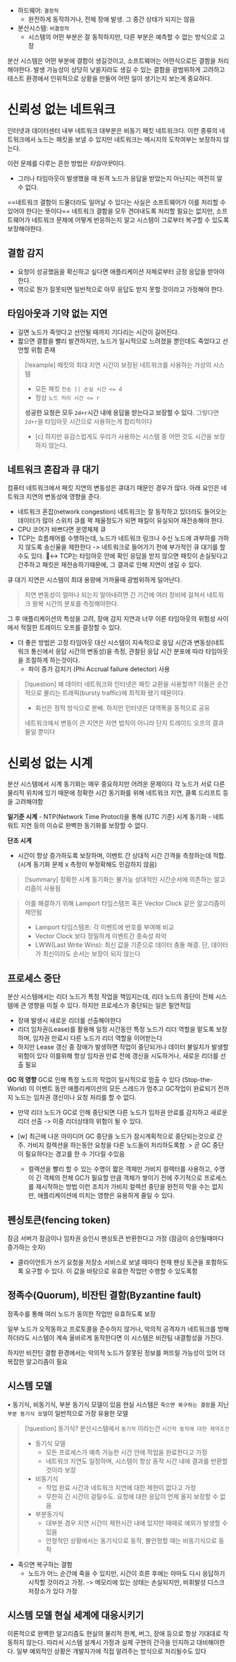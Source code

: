 - 하드웨어: `결정적`
	- 완전하게 동작하거나, 전체 장애 발생. 그 중간 상태가 되지는 않음
- 분산시스템: `비결정적`
	- 시스템의 어떤 부분은 잘 동작하지만, 다른 부분은 예측할 수 없는 방식으로 고장

분산 시스템은 어떤 부분에 결함이 생길것이고, 소프트웨어는 어떤식으로든 결함을 처리해야한다.
발생 가능성이 상당히 낮을지라도 생길 수 있는 결함을 광범위하게 고려하고 테스트 환경에서 인위적으로 상황을 만들어 어떤 일이 생기는지 보는게 중요하다.

# 신뢰성 없는 네트워크
인터넷과 데이터센터 내부 네트워크 대부분은 비동기 패킷 네트워크다. 이런 종류의 네트워크에서 노드는 패킷을 보낼 수 있지만 네트워크는 메시지의 도착여부는 보장하지 않는다.

이런 문제를 다루는 흔한 방법은 *타임아웃*이다.
- 그러나 타임아웃이 발생했을 때 원격 노드가 응답을 받았는지 아닌지는 여전히 알 수 없다.

==네트워크 결함이 드물더라도 일어날 수 있다는 사실은 소프트웨어가 이를 처리할 수 있어야 한다는 뜻이다== 
네트워크 결함을 모두 견뎌내도록 처리할 필요는 없지만, 소프트웨어가 네트워크 문제에 어떻게 반응하는지 알고 시스템이 그로부터 복구할 수 있도록 보장해야한다.

## 결함 감지
- 요청이 성공했음을 확신하고 싶다면 애플리케이션 자체로부터 긍정 응답을 받아야 한다.
- 역으로 뭔가 잘못되면 일반적으로 아무 응답도 받지 못할 것이라고 가정해야 한다.

## 타임아웃과 기약 없는 지연

- 길면 노드가 죽엇다고 선언될 때까지 기다리는 시간이 길어진다.
- 짧으면 결함을 빨리 발견하지만, 노드가 일시적으로 느려졌을 뿐인데도 죽었다고 선언할 위험 존재

> [!example] 패킷의 최대 지연 시간이 보장된 네트워크를 사용하는 가상의 시스템
> - 모든 패킷 `전송 || 손실 시간 <= d`
> - 정상 `노드 처리 시간 <= r`
> 
> **성공한 요청은 모두 `2d+r`시간 내에 응답을 받는다고 보장할 수 있다.**
> 그렇다면 `2d+r`을 타임아웃 시간으로 사용하는게 합리적이다
> - [c] 하지만 유감스럽게도 우리가 사용하는 시스템 중 어떤 것도 시간을 보장하지 않는다.

## 네트워크 혼잡과 큐 대기
컴퓨터 네트워크에서 패킷 지연의 변동성은 큐대기 때문인 경우가 많다.
아래 요인은 네트워크 지연의 변동성에 영향을 준다.

- 네트워크 혼잡(network congestion)
  네트워크는 잘 동작하고 있더라도 들어오는 데이터가 많아 스위치 큐를 꽉 채울정도가 되면 패킬이 유실되어 재전송해야 한다.
- CPU 코어가 바쁘다면 운영체제 큐
- TCP는 흐름제어를 수행하는데, 노드가 네트워크 링크나 수신 노드에 과부하를 가하지 않도록 송신율을 제한한다 -> 네트워크로 들어가기 전에 부가적인 큐 대기를 할수도 있다. 🙂‍↔️
  TCP는 타임아웃 안에 확인 응답을 받지 않으면 패킷이 손실됫다고 간주하고 패킷은 재전송하기때문에, 그 결과로 인해 지연이 생길 수 있다.

큐 대기 지연은 시스템이 최대 용량에 가까울때 광범위하게 일어난다.

> 지연 변동성이 얼마나 되는지 알아내려면 긴 기간에 여러 장비에 걸쳐서 네트워크 왕복 시간의 분포를 측정해야한다.

그 후 애플리케이션의 특성을 고려, 장애 감지 지연과 너무 이른 타임아웃의 위험성 사이에서 적절한 트레이드 오프를 결정할 수 있다.
- 더 좋은 방법은 고정 타임아웃 대신 시스템이 지속적으로 응답 시간과 변동성(네트워크 통신에서 응답 시간의 변동성)을 측정, 관찰된 응답 시간 분포에 따라 타임아웃을 조절하게 하는것이다.
	- 파이 증가 감지기 (Phi Accrual failure detector) 사용


> [!question] 왜 데이터 네트워크와 인터넷은 패킷 교환을 사용할까?
> 이들은 순간적으로 몰리는 트래픽(bursty traffic)에 최적화 됐기 때문이다.
> - 회선은 정적 방식으로 분배. 하지만 인터넷은 대역폭을 동적으로 공유
> 
> 네트워크에서 변동이 큰 지연은 자연 법칙이 아니라 단지 트레이드 오프의 결과물일 뿐이다


# 신뢰성 없는 시계
분산 시스템에서 시계 동기화는 매우 중요하지만 어려운 문제이다
각 노드가 서로 다른 물리적 위치에 있기 때문에 정확한 시간 동기화를 위해 네트워크 지연, 클록 드리프트 등을 고려해야함

**일기준 시계**
	- NTP(Network Time Protocl)을 통해 (UTC 기준) 시계 동기화
	- 네트워트 지연 등의 이슈로 완벽한 동기화를 보장할 수 없다.

**단조 시계**
- 시간이 항상 증가하도록 보장하며, 이벤트 간 상대적 시간 간격을 측정하는데 적합.
(시계 동기화 문제 x 측정이 부정확해도 민감하지 않음)

> [!summary] 정확한 시계 동기화는 불가능
> 상대적인 시간순서에 의존하는 알고리즘이 사용됨

> 이를 해결하기 위해 Lamport 타임스탬프 혹은 Vector Clock 같은 알고리즘이 제안됨
> - Lamport 타임스탬프: 각 이벤트에 번호를 부여해 비교
> - Vector Clock 보다 정밀하게 이벤트간 종속성 파악
> - LWW(Last Write Wins): 최신 값을 기준으로 데이터 충돌 해결.
>   단, 데이터가 최신이라도 순서는 보장이 되지 않는다

## 프로세스 중단
분산 시스템에서는 리더 노드가 특정 작업을 책임지는데, 리더 노드의 중단이 전체 시스템에 큰 영향을 미칠 수 있다. 하지만 프로세스가 중단되는 일은 필연적임
- 장애 발생시 새로운 리더를 선출해야한다
- 리더 임차권(Lease)를 활용해 일정 시간동안 특정 노드가 리더 역할을 맡도록 보장하며, 임차권 만료시 다른 노드가 리더 역할을 이어받는다
- 하지만 Lease 갱신 중 장애가 발생하면 작업이 중단되거나 데이터 불일치가 발생할 위험이 있다
  이를위해 항상 임차권 만료 전에 갱신을 시도하거나, 새로운 리더를 선출 필요

**GC 의 영향**
GC로 인해 특정 노드의 작업이 일시적으로 멈출 수 있다 (Stop-the-World)
이 이벤트 동안 애플리케이션의 모든 스레드가 멈추고 GC작업이 완료되기 전까지 노드는 임차권 갱신이나 요청 처리를 할 수 없다.
- 만약 리더 노드가 GC로 인해 중단되면 다른 노드가 임차권 만료를 감지하고 새로운 리더 선출 -> 이중 리더상태의 위험이 될 수 있다.

- [w] 최근에 나온 아이디어
	GC 중단을 노드가 잠시계획적으로 중단되는것으로 간주. 가비지 컬렉션을 하는동안 요청을 다른 노드들이 처리하도록함. > 곧 GC 중단이 필요하다는 경고를 한 수 기다릴 수있음
	- 컬렉션을 빨리 할 수 있는 수명이 짧은 객체만 가비지 컬렉터를 사용하고, 수명이 긴 객체의 전체 GC가 필요할 만큼 객체가 쌓이기 전에 주기적으로 프로세스를 재시작하는 방법
이런 조치가 가비지 컬렉션 중단을 완전히 막을 수는 없지만, 애플리케이션에 미치는 영향은 유용하게 줄일 수 있다.
  
## 펜싱토큰(fencing token)
잠금 서버가 잠금이나 임차권 승인시 펜싱토큰 반환한다고 가정
(잠금이 승인될때마다 증가하는 숫자)
- 클라이언트가 쓰기 요청을 저장소 서비스로 보낼 때마다 현재 팬싱 토큰을 포함하도록 요구할 수 있다.
이 값을 바탕으로 유효한 작업만 수행할 수 있도록함

## 정족수(Quorum), 비잔틴 결함(Byzantine fault)
정족수를 통해 여러 노드가 동의한 작업만 유효하도록 보장

일부 노드가 오작동하고 프로토콜을 준수하지 않거나, 악의적 공격자가 네트워크를 방해하더라도 시스템이 계속 올바르게 동작한다면 이 시스템은 비잔팀 내결함성을 가진다.

하지만 비잔틴 결함 환경에서는 악의적 노드가 잘못된 정보를 퍼뜨릴 가능성이 있어 더 복잡한 알고리즘이 필요

## 시스템 모델
• 동기식, 비동기식, 부분 동기식 모델이 있음
현실 시스템은 `죽으면 복구하는 결함`을 지닌 `부분 동기식 모델`이 일반적으로 가장 유용한 모델

> [!question] 동기식?
> 분산시스템에서 `동기적` 이라는건 `시간적 동작에 대한 제약조건`
> - 동기식 모델
> 	- 모든 프로세스가 예측 가능한 시간 안에 작업을 완료한다고 가정
> 	- 네트워크 지연도 일정하며, 시스템이 항상 동작 시간 내에 결과를 반환할 것이라 보장
> - 비동기식
> 	- 작업 완료 시간과 네트워크 지연에 대한 제한이 없다고 가정
> 	- 무한히 긴 시간이 걸릴수도. 요청에 대한 응답이 언제 올지 보장할 수 없음
> - 부분동기식
> 	- 대부분 경우 지연 시간이 제한시간 내에 있지만 때때로 예외가 발생할 수 있음
> 	- 안정적인 상황에서는 동기식으로 동작, 불안정할 때는 비동기식으로 동작

- 죽으면 복구하는 결함
	- 노드가 어느 순간에 죽을 수 있지만, 시간이 흐른 후에는 아마도 다시 응답하기 시작할 것이라고 가정.
	  -> 메모리에 있는 상태는 손실되지만, 비휘발성 디스크 저장소가 있다 가정

## 시스템 모델 현실 세계에 대응시키기

이론적으로 완벽한 알고리즘도 현실의 물리적 한계, 버그, 장애 등으로 항상 기대대로 작동하지 않는다. 따라서 시스템 설계시 가정과 실제 구현의 간극을 인지하고 대비해야한다.
일부 예외적인 상황은 개발자가에 직접 알려주는 방식으로 처리될수도 있다